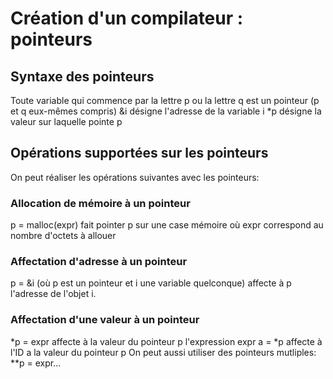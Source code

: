 # Création d'un compilateur : pointeurs

## Syntaxe des pointeurs

Toute variable qui commence par la lettre p ou la lettre q est un pointeur (p et q eux-mêmes compris)
&i désigne l'adresse de la variable i
\*p désigne la valeur sur laquelle pointe p

## Opérations supportées sur les pointeurs

On peut réaliser les opérations suivantes avec les pointeurs:

### Allocation de mémoire à un pointeur
p = malloc(expr) fait pointer p sur une case mémoire où expr correspond au nombre d'octets à allouer

### Affectation d'adresse à un pointeur
p = &i (où p est un pointeur et i une variable quelconque) affecte à p l'adresse de l'objet i.

### Affectation d'une valeur à un pointeur
\*p = expr affecte à la valeur du pointeur p l'expression expr
a = \*p affecte à l'ID a la valeur du pointeur p
On peut aussi utiliser des pointeurs mutliples: \*\*p = expr...

